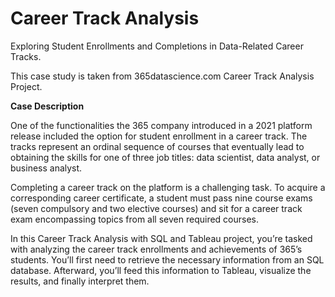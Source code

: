 # Career Track Analysis
Exploring Student Enrollments and Completions in Data-Related Career Tracks.

This case study is taken from 365datascience.com Career Track Analysis Project.

**Case Description**

One of the functionalities the 365 company introduced in a 2021 platform release included the option for student enrollment in a career track. The tracks represent an ordinal sequence of courses that eventually lead to obtaining the skills for one of three job titles: data scientist, data analyst, or business analyst.

Completing a career track on the platform is a challenging task. To acquire a corresponding career certificate, a student must pass nine course exams (seven compulsory and two elective courses) and sit for a career track exam encompassing topics from all seven required courses.

In this Career Track Analysis with SQL and Tableau project, you’re tasked with analyzing the career track enrollments and achievements of 365’s students. You’ll first need to retrieve the necessary information from an SQL database. Afterward, you’ll feed this information to Tableau, visualize the results, and finally interpret them.
